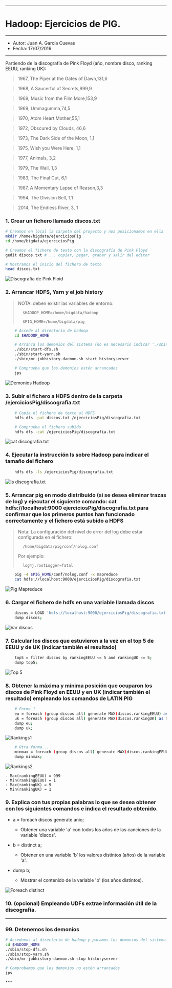 ***
# Hadoop: Ejercicios de PIG.
***
- Autor: Juan A. García Cuevas
- Fecha: 17/07/2016

***

Partiendo de la discografía de Pink Floyd (año, nombre disco, ranking EEUU, ranking UK):

>    1967, The Piper at the Gates of Dawn,131,6

>    1968, A Saucerful of Secrets,999,9

>    1969, Music from the Film More,153,9

>    1969, Ummagumma,74,5

>    1970, Atom Heart Mother,55,1

>    1972, Obscured by Clouds, 46,6

>    1973, The Dark Side of the Moon, 1,1

>    1975, Wish you Were Here, 1,1

>    1977, Animals, 3,2

>    1979, The Wall, 1,3

>    1983, The Final Cut, 6,1

>    1987, A Momentary Lapse of Reason,3,3

>    1994, The Division Bell, 1,1

>    2014, The Endless River, 3, 1

### 1. Crear un fichero llamado discos.txt

```bash
# Creamos en local la carpeta del proyecto y nos posicionamos en ella
mkdir /home/bigdata/ejerciciosPig
cd /home/bigdata/ejerciciosPig

# Creamos el fichero de texto con la discografía de Pink Floyd
gedit discos.txt # ... copiar, pegar, grabar y salir del editor

# Mostramos el inicio del fichero de texto
head discos.txt
```

![Discografía de Pink Floid](images/DiscografiaPinkFloid.png)

### 2. Arrancar HDFS, Yarn y el job history

> NOTA: deben existir las variables de entorno:
>
>       $HADOOP_HOME=/home/bigdata/hadoop
>
>       $PIG_HOME=/home/bigdata/pig

```bash
    # Accede al directorio de hadoop
    cd $HADOOP_HOME

    # Arranca los demonios del sistema (no es necesario indicar './sbin/', pero se incluye por claridad)
    ./sbin/start-dfs.sh
    ./sbin/start-yarn.sh
    ./sbin/mr-jobhistory-daemon.sh start historyserver

    # Comprueba que los demonios estén arrancados
    jps
```

![Demonios Hadoop](images/DemoniosHadoop.png)

### 3. Subir el fichero a HDFS dentro de la carpeta /ejerciciosPig/discografia.txt

```bash
    # Copia el fichero de texto al HDFS
    hdfs dfs -put discos.txt /ejerciciosPig/discografia.txt

    # Comprueba el fichero subido
    hdfs dfs -cat /ejerciciosPig/discografia.txt
```

![cat discografia.txt](images/CatDiscografia.png)

### 4. Ejecutar la instrucción ls sobre Hadoop para indicar el tamaño del fichero

```bash
    hdfs dfs -ls /ejerciciosPig/discografia.txt
```

![ls discografia.txt](images/LsDiscografia.png)

### 5. Arrancar pig en modo distribuido (si se desea eliminar trazas de log) y ejecutar el siguiente comando: cat hdfs://localhost:9000 ejerciciosPig/discografia.txt para confirmar que los primeros puntos han funcionado correctamente y el fichero está subido a HDFS

> Nota: La configuración del nivel de error del log debe estar configurada en el fichero:
>
>       /home/bigdata/pig/conf/nolog.conf
>
> Por ejemplo:
>
>       log4j.rootLogger=fatal

```bash
    pig -4 $PIG_HOME/conf/nolog.conf -x mapreduce
    cat hdfs://localhost:9000/ejerciciosPig/discografia.txt
```

![Pig Mapreduce](images/PigMapreduce.png)

### 6. Cargar el fichero de hdfs en una variable llamada discos

```bash
    discos = LOAD 'hdfs://localhost:9000/ejerciciosPig/discografia.txt' using PigStorage (',') AS (annio: int, nombredisco: chararray, rankingEEUU: int, rankingUK: int);
    dump discos;
```

![Var discos](images/VarDiscos.png)

### 7. Calcular los discos que estuvieron a la vez en el top 5 de EEUU y de UK (indicar también el resultado)

```bash
    top5 = filter discos by rankingEEUU <= 5 and rankingUK <= 5;
    dump top5;
```

![Top 5](images/Top5.png)

### 8. Obtener la máxima y mínima posición que ocuparon los discos de Pink Floyd en EEUU y en UK (indicar también el resultado)  empleando los comandos de LATIN PIG

```bash
    # Forma 1
    eu = foreach (group discos all) generate MAX(discos.rankingEEUU) as maxEEUU, MIN(discos.rankingEEUU) as minEEUU;
    uk = foreach (group discos all) generate MAX(discos.rankingUK) as maxUK, MIN(discos.rankingUK) as minUK;
    dump eu;
    dump uk;
```

![Rankings1](images/Rankings1.png)

```bash
    # Otra forma...
    minmax = foreach (group discos all) generate MAX(discos.rankingEEUU) as maxEEUU, MIN(discos.rankingEEUU) as minEEUU, MAX(discos.rankingUK) as maxUK, MIN(discos.rankingUK) as minUK;
    dump minmax;

```

![Rankings2](images/Rankings2.png)

    - Max(rankingEEUU) = 999
    - Min(rankingEEUU) = 1
    - Max(rankingUK) = 9
    - Min(rankingUK) = 1


### 9. Explica con tus propias palabras lo que se desea obtener con los siguientes comandos e indica el resultado obtenido.

- a = foreach discos generate anio;
    - Obtener una variable 'a' con todos los años de las canciones de la variable 'discos'.

- b = distinct a;
    - Obtener en una variable 'b' los valores distintos (años) de la variable 'a'.

- dump b;
    - Mostrar el contenido de la variable 'b' (los años distintos).

![Foreach distinct](images/ForeachDistinct.png)

### 10. (opcional) Empleando UDFs extrae información útil de la discografía.


***

### 99. Detenemos los demonios

```bash
# Accedemos al directorio de hadoop y paramos los demonios del sistema
cd $HADOOP_HOME
./sbin/stop-dfs.sh
./sbin/stop-yarn.sh
./sbin/mr-jobhistory-daemon.sh stop historyserver

# Comprobamos que los demonios no estén arrancados
jps

***
